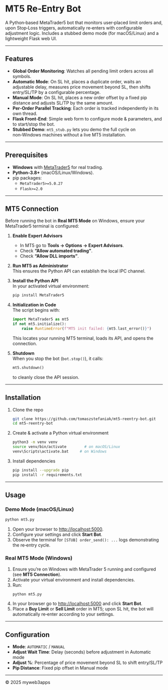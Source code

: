 # MT5 Re‑Entry Bot

A Python‑based MetaTrader5 bot that monitors user‑placed limit orders and, upon Stop‑Loss triggers, automatically re‑enters with configurable adjustment logic. Includes a stubbed demo mode (for macOS/Linux) and a lightweight Flask web UI.

---

## Features

- **Global Order Monitoring**: Watches all pending limit orders across all symbols.  
- **Automatic Mode**: On SL hit, places a duplicate order, waits an adjustable delay, measures price movement beyond SL, then shifts entry/SL/TP by a configurable percentage.  
- **Manual Mode**: On SL hit, places a new order offset by a fixed pip distance and adjusts SL/TP by the same amount.  
- **Per‑Order Parallel Tracking**: Each order is tracked independently in its own thread.  
- **Flask Front‑End**: Simple web form to configure mode & parameters, and to start/stop the bot.  
- **Stubbed Demo**: `mt5_stub.py` lets you demo the full cycle on non‑Windows machines without a live MT5 installation.

---

## Prerequisites

- **Windows** with [MetaTrader5](https://www.metatrader5.com/) for real trading.  
- **Python-3.8+** (macOS/Linux/Windows).  
- pip packages:  
  - `MetaTrader5>=5.0.27`  
  - `Flask>=2.0`

---

## MT5 Connection

Before running the bot in **Real MT5 Mode** on Windows, ensure your MetaTrader5 terminal is configured:

1. **Enable Expert Advisors**  
   - In MT5 go to **Tools → Options → Expert Advisors**.  
   - Check **“Allow automated trading”**.  
   - Check **“Allow DLL imports”**.

2. **Run MT5 as Administrator**  
   This ensures the Python API can establish the local IPC channel.

3. **Install the Python API**  
   In your activated virtual environment:
   ```bash
   pip install MetaTrader5
   ```

4. **Initialization in Code**  
   The script begins with:
   ```python
   import MetaTrader5 as mt5
   if not mt5.initialize():
       raise RuntimeError(f"MT5 init failed: {mt5.last_error()}")
   ```
   This locates your running MT5 terminal, loads its API, and opens the connection.

5. **Shutdown**  
   When you stop the bot (`bot.stop()`), it calls:
   ```python
   mt5.shutdown()
   ```
   to cleanly close the API session.

---

## Installation

1. Clone the repo  
   ```bash
   git clone https://github.com/tomaszstefaniak/mt5-reentry-bot.git
   cd mt5-reentry-bot
   ```

2. Create & activate a Python virtual environment  
   ```bash
   python3 -m venv venv
   source venv/bin/activate        # on macOS/Linux
   venv\Scripts\activate.bat     # on Windows
   ```

3. Install dependencies  
   ```bash
   pip install --upgrade pip
   pip install -r requirements.txt
   ```

---

## Usage

### Demo Mode (macOS/Linux)

```bash
python mt5.py
```

1. Open your browser to [http://localhost:5000](http://localhost:5000).  
2. Configure your settings and click **Start Bot**.  
3. Observe the terminal for `[STUB] order_send(): ...` logs demonstrating the re‑entry cycle.

### Real MT5 Mode (Windows)

1. Ensure you’re on Windows with MetaTrader 5 running and configured (see **MT5 Connection**).  
2. Activate your virtual environment and install dependencies.  
3. Run:
   ```bash
   python mt5.py
   ```
4. In your browser go to [http://localhost:5000](http://localhost:5000) and click **Start Bot**.  
5. Place a **Buy Limit** or **Sell Limit** order in MT5; upon SL hit, the bot will automatically re‑enter according to your settings.

---

## Configuration

- **Mode**: `AUTOMATIC` / `MANUAL`  
- **Adjust Wait Time**: Delay (seconds) before adjustment in Automatic mode  
- **Adjust %**: Percentage of price movement beyond SL to shift entry/SL/TP  
- **Pip Distance**: Fixed pip offset in Manual mode  

---

© 2025 myweb3apps

